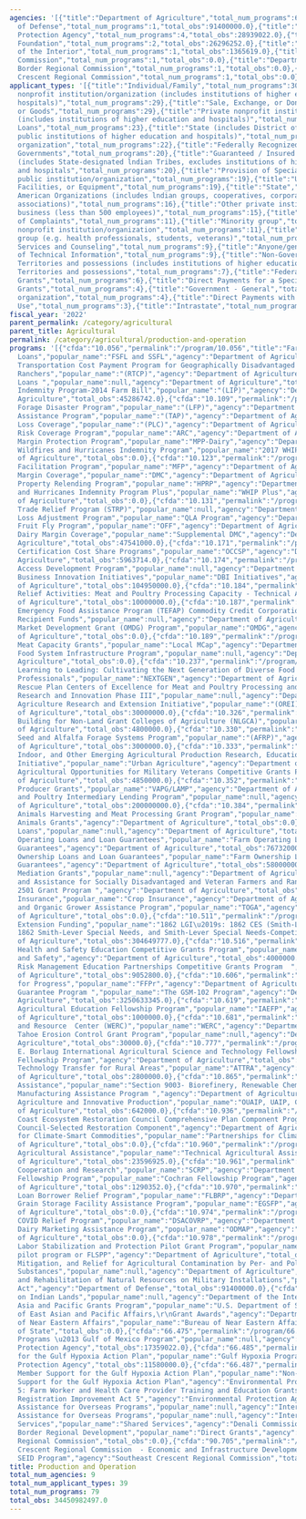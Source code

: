 ```yaml
---
agencies: '[{"title":"Department of Agriculture","total_num_programs":66,"total_obs":34302981604.0},{"title":"Department
  of Defense","total_num_programs":1,"total_obs":91400000.0},{"title":"Environmental
  Protection Agency","total_num_programs":4,"total_obs":28939022.0},{"title":"Inter-American
  Foundation","total_num_programs":2,"total_obs":26296252.0},{"title":"Department
  of the Interior","total_num_programs":1,"total_obs":1365619.0},{"title":"Denali
  Commission","total_num_programs":1,"total_obs":0.0},{"title":"Department of State","total_num_programs":2,"total_obs":0.0},{"title":"Northern
  Border Regional Commission","total_num_programs":1,"total_obs":0.0},{"title":"Southeast
  Crescent Regional Commission","total_num_programs":1,"total_obs":0.0}]'
applicant_types: '[{"title":"Individual/Family","total_num_programs":30},{"title":"Training","total_num_programs":30},{"title":"Public
  nonprofit institution/organization (includes institutions of higher education and
  hospitals)","total_num_programs":29},{"title":"Sale, Exchange, or Donation of Property
  or Goods","total_num_programs":29},{"title":"Private nonprofit institution/organization
  (includes institutions of higher education and hospitals)","total_num_programs":25},{"title":"Direct
  Loans","total_num_programs":23},{"title":"State (includes District of Columbia,
  public institutions of higher education and hospitals)","total_num_programs":23},{"title":"Profit
  organization","total_num_programs":22},{"title":"Federally Recognized lndian Tribal
  Governments","total_num_programs":20},{"title":"Guaranteed / Insured Loans","total_num_programs":20},{"title":"Local
  (includes State-designated lndian Tribes, excludes institutions of higher education
  and hospitals","total_num_programs":20},{"title":"Provision of Specialized Services","total_num_programs":20},{"title":"Other
  public institution/organization","total_num_programs":19},{"title":"Use of Property,
  Facilities, or Equipment","total_num_programs":19},{"title":"State","total_num_programs":18},{"title":"Native
  American Organizations (includes lndian groups, cooperatives, corporations, partnerships,
  associations)","total_num_programs":16},{"title":"Other private institutions/organizations","total_num_programs":15},{"title":"Small
  business (less than 500 employees)","total_num_programs":15},{"title":"Investigation
  of Complaints","total_num_programs":11},{"title":"Minority group","total_num_programs":11},{"title":"Quasi-public
  nonprofit institution/organization","total_num_programs":11},{"title":"Federal Employment","total_num_programs":10},{"title":"Specialized
  group (e.g. health professionals, students, veterans)","total_num_programs":10},{"title":"Advisory
  Services and Counseling","total_num_programs":9},{"title":"Anyone/general public","total_num_programs":9},{"title":"Dissemination
  of Technical Information","total_num_programs":9},{"title":"Non-Government - General","total_num_programs":9},{"title":"U.S.
  Territories and possessions (includes institutions of higher education and hospitals)","total_num_programs":9},{"title":"U.S.
  Territories and possessions","total_num_programs":7},{"title":"Federal","total_num_programs":6},{"title":"Project
  Grants","total_num_programs":6},{"title":"Direct Payments for a Specified Use","total_num_programs":5},{"title":"Interstate","total_num_programs":5},{"title":"Formula
  Grants","total_num_programs":4},{"title":"Government - General","total_num_programs":4},{"title":"Insurance","total_num_programs":4},{"title":"Sponsored
  organization","total_num_programs":4},{"title":"Direct Payments with Unrestricted
  Use","total_num_programs":3},{"title":"Intrastate","total_num_programs":3}]'
fiscal_year: '2022'
parent_permalink: /category/agricultural
parent_title: Agricultural
permalink: /category/agricultural/production-and-operation
programs: '[{"cfda":"10.056","permalink":"/program/10.056","title":"Farm Storage Facility
  Loans","popular_name":"FSFL and SSFL","agency":"Department of Agriculture","total_obs":484200000.0},{"cfda":"10.098","permalink":"/program/10.098","title":"Reimbursement
  Transportation Cost Payment Program for Geographically Disadvantaged Farmers and
  Ranchers","popular_name":"(RTCP)","agency":"Department of Agriculture","total_obs":3000000.0},{"cfda":"10.099","permalink":"/program/10.099","title":"Conservation
  Loans ","popular_name":null,"agency":"Department of Agriculture","total_obs":150000000.0},{"cfda":"10.108","permalink":"/program/10.108","title":"Livestock
  Indemnity Program-2014 Farm Bill","popular_name":"(LIP)","agency":"Department of
  Agriculture","total_obs":45286742.0},{"cfda":"10.109","permalink":"/program/10.109","title":"Livestock
  Forage Disaster Program","popular_name":"(LFP)","agency":"Department of Agriculture","total_obs":1233612000.0},{"cfda":"10.111","permalink":"/program/10.111","title":"Tree
  Assistance Program","popular_name":"(TAP)","agency":"Department of Agriculture","total_obs":11173869.0},{"cfda":"10.112","permalink":"/program/10.112","title":"Price
  Loss Coverage","popular_name":"(PLC)","agency":"Department of Agriculture","total_obs":2105601567.0},{"cfda":"10.113","permalink":"/program/10.113","title":"Agriculture
  Risk Coverage Program","popular_name":"ARC","agency":"Department of Agriculture","total_obs":96887402.0},{"cfda":"10.116","permalink":"/program/10.116","title":"The
  Margin Protection Program","popular_name":"MPP-Dairy","agency":"Department of Agriculture","total_obs":139000.0},{"cfda":"10.120","permalink":"/program/10.120","title":"2017
  Wildfires and Hurricanes Indemnity Program","popular_name":"2017 WHIP","agency":"Department
  of Agriculture","total_obs":0.0},{"cfda":"10.123","permalink":"/program/10.123","title":"Market
  Facilitation Program","popular_name":"MFP","agency":"Department of Agriculture","total_obs":1938735.0},{"cfda":"10.127","permalink":"/program/10.127","title":"Dairy
  Margin Coverage","popular_name":"DMC","agency":"Department of Agriculture","total_obs":396628000.0},{"cfda":"10.128","permalink":"/program/10.128","title":"Heirs\u2019
  Property Relending Program","popular_name":"HPRP","agency":"Department of Agriculture","total_obs":10000000.0},{"cfda":"10.129","permalink":"/program/10.129","title":"Wildfires
  and Hurricanes Indemnity Program Plus","popular_name":"WHIP Plus","agency":"Department
  of Agriculture","total_obs":0.0},{"cfda":"10.131","permalink":"/program/10.131","title":"Seafood
  Trade Relief Program (STRP)","popular_name":null,"agency":"Department of Agriculture","total_obs":612277.0},{"cfda":"10.133","permalink":"/program/10.133","title":"Quality
  Loss Adjustment Program","popular_name":"QLA Program","agency":"Department of Agriculture","total_obs":0.0},{"cfda":"10.134","permalink":"/program/10.134","title":"Oriental
  Fruit Fly Program","popular_name":"OFF","agency":"Department of Agriculture","total_obs":3481098.0},{"cfda":"10.135","permalink":"/program/10.135","title":"Supplemental
  Dairy Margin Coverage","popular_name":"Supplemental DMC","agency":"Department of
  Agriculture","total_obs":47541000.0},{"cfda":"10.171","permalink":"/program/10.171","title":"Organic
  Certification Cost Share Programs","popular_name":"OCCSP","agency":"Department of
  Agriculture","total_obs":5963714.0},{"cfda":"10.174","permalink":"/program/10.174","title":"Acer
  Access Development Program","popular_name":null,"agency":"Department of Agriculture","total_obs":6500000.0},{"cfda":"10.176","permalink":"/program/10.176","title":"Dairy
  Business Innovation Initiatives","popular_name":"DBI Initiatives","agency":"Department
  of Agriculture","total_obs":104950000.0},{"cfda":"10.184","permalink":"/program/10.184","title":"Pandemic
  Relief Activities: Meat and Poultry Processing Capacity - Technical Assistance Grants","popular_name":null,"agency":"Department
  of Agriculture","total_obs":10000000.0},{"cfda":"10.187","permalink":"/program/10.187","title":"The
  Emergency Food Assistance Program (TEFAP) Commodity Credit Corporation Eligible
  Recipient Funds","popular_name":null,"agency":"Department of Agriculture","total_obs":0.0},{"cfda":"10.188","permalink":"/program/10.188","title":"Organic
  Market Development Grant (OMDG) Program","popular_name":"OMDG","agency":"Department
  of Agriculture","total_obs":0.0},{"cfda":"10.189","permalink":"/program/10.189","title":"Local
  Meat Capacity Grants","popular_name":"Local MCap","agency":"Department of Agriculture","total_obs":0.0},{"cfda":"10.190","permalink":"/program/10.190","title":"Resilient
  Food System Infrastructure Program","popular_name":null,"agency":"Department of
  Agriculture","total_obs":0.0},{"cfda":"10.237","permalink":"/program/10.237","title":"From
  Learning to Leading: Cultivating the Next Generation of Diverse Food and Agriculture
  Professionals","popular_name":"NEXTGEN","agency":"Department of Agriculture","total_obs":245000000.0},{"cfda":"10.243","permalink":"/program/10.243","title":"American
  Rescue Plan Centers of Excellence for Meat and Poultry Processing and Food Safety
  Research and Innovation Phase III","popular_name":null,"agency":"Department of Agriculture","total_obs":0.0},{"cfda":"10.307","permalink":"/program/10.307","title":"Organic
  Agriculture Research and Extension Initiative","popular_name":"(OREI)","agency":"Department
  of Agriculture","total_obs":30000000.0},{"cfda":"10.326","permalink":"/program/10.326","title":"Capacity
  Building for Non-Land Grant Colleges of Agriculture (NLGCA)","popular_name":null,"agency":"Department
  of Agriculture","total_obs":4800000.0},{"cfda":"10.330","permalink":"/program/10.330","title":"Alfalfa
  Seed and Alfalfa Forage Systems Program","popular_name":"(AFRP)","agency":"Department
  of Agriculture","total_obs":3000000.0},{"cfda":"10.333","permalink":"/program/10.333","title":"Urban,
  Indoor, and Other Emerging Agricultural Production Research, Education, and Extension
  Initiative","popular_name":"Urban Agriculture","agency":"Department of Agriculture","total_obs":9400000.0},{"cfda":"10.334","permalink":"/program/10.334","title":"Enhancing
  Agricultural Opportunities for Military Veterans Competitive Grants Program","popular_name":"AgVets","agency":"Department
  of Agriculture","total_obs":4850000.0},{"cfda":"10.352","permalink":"/program/10.352","title":"Value-Added
  Producer Grants","popular_name":"VAPG/LAMP","agency":"Department of Agriculture","total_obs":37613655.0},{"cfda":"10.382","permalink":"/program/10.382","title":"Meat
  and Poultry Intermediary Lending Program","popular_name":null,"agency":"Department
  of Agriculture","total_obs":200000000.0},{"cfda":"10.384","permalink":"/program/10.384","title":"Indigenous
  Animals Harvesting and Meat Processing Grant Program","popular_name":"Indigenous
  Animals Grants","agency":"Department of Agriculture","total_obs":0.0},{"cfda":"10.404","permalink":"/program/10.404","title":"Emergency
  Loans","popular_name":null,"agency":"Department of Agriculture","total_obs":29000000.0},{"cfda":"10.406","permalink":"/program/10.406","title":"Farm
  Operating Loans and Loan Guarantees","popular_name":"Farm Operating Loans & Loan
  Guarantees","agency":"Department of Agriculture","total_obs":76732000.0},{"cfda":"10.407","permalink":"/program/10.407","title":"Farm
  Ownership Loans and Loan Guarantees","popular_name":"Farm Ownership Loans & Loan
  Guarantees","agency":"Department of Agriculture","total_obs":5800000000.0},{"cfda":"10.435","permalink":"/program/10.435","title":"State
  Mediation Grants","popular_name":null,"agency":"Department of Agriculture","total_obs":7000000.0},{"cfda":"10.443","permalink":"/program/10.443","title":"Outreach
  and Assistance for Socially Disadvantaged and Veteran Farmers and Ranchers","popular_name":"USDA
  2501 Grant Program ","agency":"Department of Agriculture","total_obs":28750000.0},{"cfda":"10.450","permalink":"/program/10.450","title":"Crop
  Insurance","popular_name":"Crop Insurance","agency":"Department of Agriculture","total_obs":18583820000.0},{"cfda":"10.462","permalink":"/program/10.462","title":"Transitional
  and Organic Grower Assistance Program","popular_name":"TOGA","agency":"Department
  of Agriculture","total_obs":0.0},{"cfda":"10.511","permalink":"/program/10.511","title":"Smith-Lever
  Extension Funding","popular_name":"1862 LGI\u2019s: 1862 CES (Smith-Lever) and DCPPERA,
  1862 Smith-Lever Special Needs, and Smith-Lever Special Needs-Competitive","agency":"Department
  of Agriculture","total_obs":304649777.0},{"cfda":"10.516","permalink":"/program/10.516","title":"Rural
  Health and Safety Education Competitive Grants Program","popular_name":"Rural Health
  and Safety","agency":"Department of Agriculture","total_obs":4000000.0},{"cfda":"10.520","permalink":"/program/10.520","title":"Agriculture
  Risk Management Education Partnerships Competitive Grants Program  ","popular_name":"ARME","agency":"Department
  of Agriculture","total_obs":9052800.0},{"cfda":"10.606","permalink":"/program/10.606","title":"Food
  for Progress","popular_name":"FFPr","agency":"Department of Agriculture","total_obs":223350000.0},{"cfda":"10.610","permalink":"/program/10.610","title":"Export
  Guarantee Program ","popular_name":"The GSM-102 Program","agency":"Department of
  Agriculture","total_obs":3250633345.0},{"cfda":"10.619","permalink":"/program/10.619","title":"International
  Agricultural Education Fellowship Program","popular_name":"IAEFP","agency":"Department
  of Agriculture","total_obs":1000000.0},{"cfda":"10.681","permalink":"/program/10.681","title":"Wood  Education
  and Resource  Center (WERC)","popular_name":"WERC","agency":"Department of Agriculture","total_obs":0.0},{"cfda":"10.690","permalink":"/program/10.690","title":"Lake
  Tahoe Erosion Control Grant Program","popular_name":null,"agency":"Department of
  Agriculture","total_obs":30000.0},{"cfda":"10.777","permalink":"/program/10.777","title":"Norman
  E. Borlaug International Agricultural Science and Technology Fellowship","popular_name":"Borlaug
  Fellowship Program","agency":"Department of Agriculture","total_obs":70598.0},{"cfda":"10.782","permalink":"/program/10.782","title":"Appropriate
  Technology Transfer for Rural Areas","popular_name":"ATTRA","agency":"Department
  of Agriculture","total_obs":2800000.0},{"cfda":"10.865","permalink":"/program/10.865","title":"Biorefinery
  Assistance","popular_name":"Section 9003- Biorefinery, Renewable Chemical, and Biobased
  Manufacturing Assistance Program ","agency":"Department of Agriculture","total_obs":700000000.0},{"cfda":"10.935","permalink":"/program/10.935","title":"Urban
  Agriculture and Innovative Production","popular_name":"OUAIP, UAIP, CFWR","agency":"Department
  of Agriculture","total_obs":642000.0},{"cfda":"10.936","permalink":"/program/10.936","title":"Gulf
  Coast Ecosystem Restoration Council Comprehensive Plan Component Program","popular_name":"RESTORE
  Council-Selected Restoration Component","agency":"Department of Agriculture","total_obs":4085000.0},{"cfda":"10.937","permalink":"/program/10.937","title":"Partnerships
  for Climate-Smart Commodities","popular_name":"Partnerships for Climate-Smart Commodities","agency":"Department
  of Agriculture","total_obs":0.0},{"cfda":"10.960","permalink":"/program/10.960","title":"Technical
  Agricultural Assistance","popular_name":"Technical Agricultural Assistance","agency":"Department
  of Agriculture","total_obs":23596925.0},{"cfda":"10.961","permalink":"/program/10.961","title":"Scientific
  Cooperation and Research","popular_name":"SCRP","agency":"Department of Agriculture","total_obs":299748.0},{"cfda":"10.962","permalink":"/program/10.962","title":"Cochran
  Fellowship Program","popular_name":"Cochran Fellowship Program","agency":"Department
  of Agriculture","total_obs":1290352.0},{"cfda":"10.970","permalink":"/program/10.970","title":"Farm
  Loan Borrower Relief Program","popular_name":"FLBRP","agency":"Department of Agriculture","total_obs":0.0},{"cfda":"10.973","permalink":"/program/10.973","title":"Emergency
  Grain Storage Facility Assistance Program","popular_name":"EGSFP","agency":"Department
  of Agriculture","total_obs":0.0},{"cfda":"10.974","permalink":"/program/10.974","title":"DSA
  COVID Relief Program","popular_name":"DSACOVRP","agency":"Department of Agriculture","total_obs":0.0},{"cfda":"10.977","permalink":"/program/10.977","title":"Organic
  Dairy Marketing Assistance Program","popular_name":"ODMAP","agency":"Department
  of Agriculture","total_obs":0.0},{"cfda":"10.978","permalink":"/program/10.978","title":"Farm
  Labor Stabilization and Protection Pilot Grant Program","popular_name":"Farm labor
  pilot program or FLSPP","agency":"Department of Agriculture","total_obs":0.0},{"cfda":"10.982","permalink":"/program/10.982","title":"Testing,
  Mitigation, and Relief for Agricultural Contamination by Per- and Polyfluoroalkyl
  Substances","popular_name":null,"agency":"Department of Agriculture","total_obs":0.0},{"cfda":"12.005","permalink":"/program/12.005","title":"Conservation
  and Rehabilitation of Natural Resources on Military Installations","popular_name":"Sikes
  Act","agency":"Department of Defense","total_obs":91400000.0},{"cfda":"15.034","permalink":"/program/15.034","title":"Agriculture
  on Indian Lands","popular_name":null,"agency":"Department of the Interior","total_obs":1365619.0},{"cfda":"19.124","permalink":"/program/19.124","title":"East
  Asia and Pacific Grants Program","popular_name":"U.S. Department of State, Bureau
  of East Asian and Pacific Affairs,\r\nGrant Awards","agency":"Department of State","total_obs":0.0},{"cfda":"19.600","permalink":"/program/19.600","title":"Bureau
  of Near Eastern Affairs","popular_name":"Bureau of Near Eastern Affairs","agency":"Department
  of State","total_obs":0.0},{"cfda":"66.475","permalink":"/program/66.475","title":"Geographic
  Programs \u2013 Gulf of Mexico Program","popular_name":null,"agency":"Environmental
  Protection Agency","total_obs":17359022.0},{"cfda":"66.485","permalink":"/program/66.485","title":"Support
  for the Gulf Hypoxia Action Plan","popular_name":"Gulf Hypoxia Program","agency":"Environmental
  Protection Agency","total_obs":11580000.0},{"cfda":"66.487","permalink":"/program/66.487","title":"Non-State
  Member Support for the Gulf Hypoxia Action Plan","popular_name":"Non-State Member
  Support for the Gulf Hypoxia Action Plan","agency":"Environmental Protection Agency","total_obs":0.0},{"cfda":"66.720","permalink":"/program/66.720","title":"PRIA
  5: Farm Worker and Health Care Provider Training and Education Grants","popular_name":"Pesticide
  Registration Improvement Act 5","agency":"Environmental Protection Agency","total_obs":0.0},{"cfda":"85.750","permalink":"/program/85.750","title":"IAF
  Assistance for Overseas Programs","popular_name":null,"agency":"Inter-American Foundation","total_obs":0.0},{"cfda":"85.751","permalink":"/program/85.751","title":"IAF
  Assistance for Overseas Programs","popular_name":null,"agency":"Inter-American Foundation","total_obs":26296252.0},{"cfda":"90.199","permalink":"/program/90.199","title":"Shared
  Services","popular_name":"Shared Services","agency":"Denali Commission","total_obs":0.0},{"cfda":"90.601","permalink":"/program/90.601","title":"Northern
  Border Regional Development","popular_name":"Direct Grants","agency":"Northern Border
  Regional Commission","total_obs":0.0},{"cfda":"90.705","permalink":"/program/90.705","title":"Southeast
  Crescent Regional Commission  - Economic and Infrastructure Development Grants","popular_name":"SCRC
  SEID Program","agency":"Southeast Crescent Regional Commission","total_obs":0.0}]'
title: Production and Operation
total_num_agencies: 9
total_num_applicant_types: 39
total_num_programs: 79
total_obs: 34450982497.0
---
```


